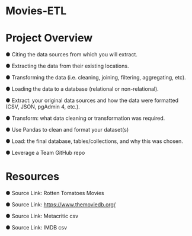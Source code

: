# Movies-ETL

# Project Overview
●	Citing the data sources from which you will extract.

●	Extracting the data from their existing locations.

●	Transforming the data (i.e. cleaning, joining, filtering, aggregating, etc).

●	Loading the data to a database (relational or non-relational).

●	Extract: your original data sources and how the data were formatted (CSV, JSON, pgAdmin 4, etc.).

●	Transform: what data cleaning or transformation was required.

●	Use Pandas to clean and format your dataset(s)

●	Load: the final database, tables/collections, and why this was chosen.

●	Leverage a Team GitHub repo

# Resources
●	Source Link: Rotten Tomatoes Movies 

●	Source Link: https://www.themoviedb.org/ 

●	Source Link: Metacritic csv

●	Source Link: IMDB csv

